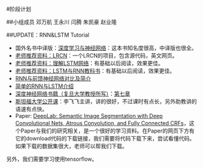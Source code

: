 
#阶段计划

##小组成员
邓万航 王永川 闫腾 朱凯豪 赵业隆


##UPDATE：RNN&LSTM Tutorial
* 国外名书中译版：[深度学习与神经网络](https://github.com/exacity/deeplearningbook-chinese)：这本书知名度很高，中译版也很全。
* [老师推荐资料：LRCN](http://jeffdonahue.com/lrcn/)：一个LRCN的项目，包含源代码，英文网页。
* [老师推荐资料：理解LSTM网络](http://www.jianshu.com/p/9dc9f41f0b29)：有基础以后阅读，效果更佳。
* [老师推荐资料：LSTM与RNN教科书](https://deeplearning4j.org/cn/zh-lstm)：有基础以后阅读，效果更佳。
* [RNN与前馈神经网络对比及简介](https://zhuanlan.zhihu.com/p/24720659)
* [简单的RNN与LSTM介绍](https://www.15yan.com/story/huxAyyeuYAj/)
* [深度神经网络书籍（复旦大学教授所写）](https://nndl.github.io)：[第七章](https://nndl.github.io/ch7.pdf)
* [斯坦福大学公开课](http://study.163.com/course/courseLearn.htm?courseId=1003223001#/learn/video?lessonId=1004111276&courseId=1003223001)：李飞飞主讲，讲的很好，不过课时有点长，另外助教讲的语速有点快。
* Paper: [DeepLab: Semantic Image Segmentation with Deep Convolutional Nets, Atrous Convolution, and Fully Connected CRFs](http://liangchiehchen.com/projects/DeepLab.html)，这个Paper与我们的研究相关，是一个很好的学习资料。在Paper的网页下方有它的download代码的下载链接，我们需要将代码下载下来，尝试看懂代码。如果下载的数据集很大，老师可以帮我们下载。


另外，我们需要学习使用tensorflow。
